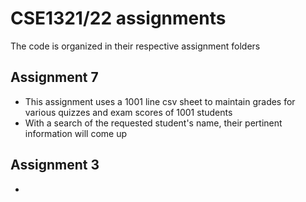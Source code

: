 # CSE1321/22 assignments

The code is organized in their respective assignment folders

## Assignment 7
- This assignment uses a 1001 line csv sheet to maintain grades for various quizzes and exam scores of 1001 students
- With a search of the requested student's name, their pertinent information will come up 

## Assignment 3
-

